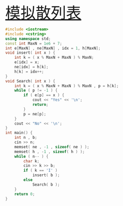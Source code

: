 <font size = "10" color = "008AC6">[模拟散列表](https://www.acwing.com/problem/content/submission/code_detail/8585174/)</font>

```c++
#include <iostream>
#include <cstring>
using namespace std;
const int MaxN = 1e6 + 7;
int e[MaxN] , ne[MaxN] , idx = 1, h[MaxN];
void insert( int x ) {
	int k = ( x % MaxN + MaxN ) % MaxN;
	e[idx] = x;  
	ne[idx] = h[k];
	h[k] = idx++;
}
void Search( int x ) {
	int k = ( x % MaxN + MaxN ) % MaxN , p = h[k];
	while ( p != -1 ) {
		if ( e[p] == x ) {
			cout << "Yes" << '\n';
			return;
		}
		p = ne[p];
	}
	cout << "No" << '\n';
} 
int main() {
	int n , b;
	cin >> n;
	memset( ne , -1 , sizeof( ne ) );
	memset( h , -1 , sizeof( h ) );
	while ( n-- ) {
		char k;
		cin >> k >> b;
		if ( k == 'I' )
			insert( b );
		else 
			Search( b );
	}
	return 0;
}
```


